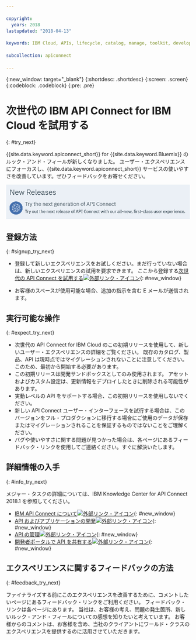 ```yaml
---

copyright:
  years: 2018
lastupdated: "2018-04-13"

keywords: IBM Cloud, APIs, lifecycle, catalog, manage, toolkit, develop, dev portal

subcollection: apiconnect

---
```


{:new_window: target="_blank"}
{:shortdesc: .shortdesc}
{:screen: .screen}
{:codeblock: .codeblock}
{:pre: .pre}

# 次世代の IBM API Connect for IBM Cloud を試用する
{: #try_next}

{{site.data.keyword.apiconnect_short}} for {{site.data.keyword.Bluemix}} のルック・アンド・フィールが新しくなりました。 ユーザー・エクスペリエンスにフォーカスし、{{site.data.keyword.apiconnect_short}} サービスの使いやすさを改善しています。ぜひフィードバックをお寄せください。

<img src="images/new_version.png" alt="次世代 API Connect バナーの図"/>

## 登録方法
{: #signup_try_next}

* 登録して新しいエクスペリエンスをお試しください。まだ行っていない場合は、新しいエクスペリエンスの試用を要求できます。 ここから登録する[次世代の API Connect を試用する![外部リンク・アイコン](../icons/launch-glyph.svg "外部リンク・アイコン")](https://console.bluemix.net/apis/overview){: #new_window}

* お客様のスペースが使用可能な場合、追加の指示を含む E メールが送信されます。

## 実行可能な操作
{: #expect_try_next}

* 次世代の API Connect for IBM Cloud のこの初期リリースを使用して、新しいユーザー・エクスペリエンスの詳細をご覧ください。 既存のカタログ、製品、API は現時点ではマイグレーションされないことに注意してください。このため、最初から開始する必要があります。
* この初期リリースは開発サンドボックスとしてのみ使用されます。 アセットおよびカスタム設定は、更新情報をデプロイしたときに削除される可能性があります。
* 実動レベルの API をサポートする場合、この初期リリースを使用しないでください。 
* 新しい API Connect ユーザー・インターフェースを試行する場合は、このバージョンをフル・プロダクションに移行する場合にご使用のデータが保存またはマイグレーションされることを保証するものではないことをご理解ください。
* バグや使いやすさに関する問題が見つかった場合は、各ページにあるフィードバック・リンクを使用してご連絡ください。すぐに解決いたします。

## 詳細情報の入手
{: #info_try_next}

メジャー・タスクの詳細については、IBM Knowledge Center for API Connect 2018.1 を参照してください。
* [IBM API Connect について![外部リンク・アイコン](../icons/launch-glyph.svg "外部リンク・アイコン")](https://www.ibm.com/support/knowledgecenter/SSMNED_2018/com.ibm.apic.overview.doc/api_management_overview.html){: #new_window}
* [API およびアプリケーションの開発![外部リンク・アイコン](../icons/launch-glyph.svg "外部リンク・アイコン")](https://www.ibm.com/support/knowledgecenter/SSMNED_2018/com.ibm.apic.toolkit.doc/capim_cli_overview.html){: #new_window}
* [API の管理![外部リンク・アイコン](../icons/launch-glyph.svg "外部リンク・アイコン")](https://www.ibm.com/support/knowledgecenter/SSMNED_2018/com.ibm.apic.apionprem.doc/APIonPrem_gettingstarted.html){: #new_window}
* [開発者ポータルで API を共有する![外部リンク・アイコン](../icons/launch-glyph.svg "外部リンク・アイコン")](https://www.ibm.com/support/knowledgecenter/SSMNED_2018/com.ibm.apic.devportal.doc/discover_apis_landing_page.html){: #new_window}


## エクスペリエンスに関するフィードバックの方法
{: #feedback_try_next}

ファイナライズする前にこのエクスペリエンスを改善するために、コメントしたいページにあるフィードバック・リンクをご利用ください。 フィードバック・リンクは各ページにあります。 当社は、お客様の考え、問題の発生箇所、新しいルック・アンド・フィールについての感想を知りたいと考えています。 お客様からのコメントは、お客様を含め、当社のクライアントにワールド・クラスのエクスペリエンスを提供するのに活用させていただきます。
